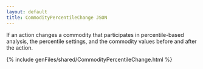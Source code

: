 ```yaml
---
layout: default
title: CommodityPercentileChange JSON
---
```


If an action changes a commodity that participates in 
percentile-based analysis, the percentile settings, and the 
commodity values before and after the action.


{% include genFiles/shared/CommodityPercentileChange.html %}
